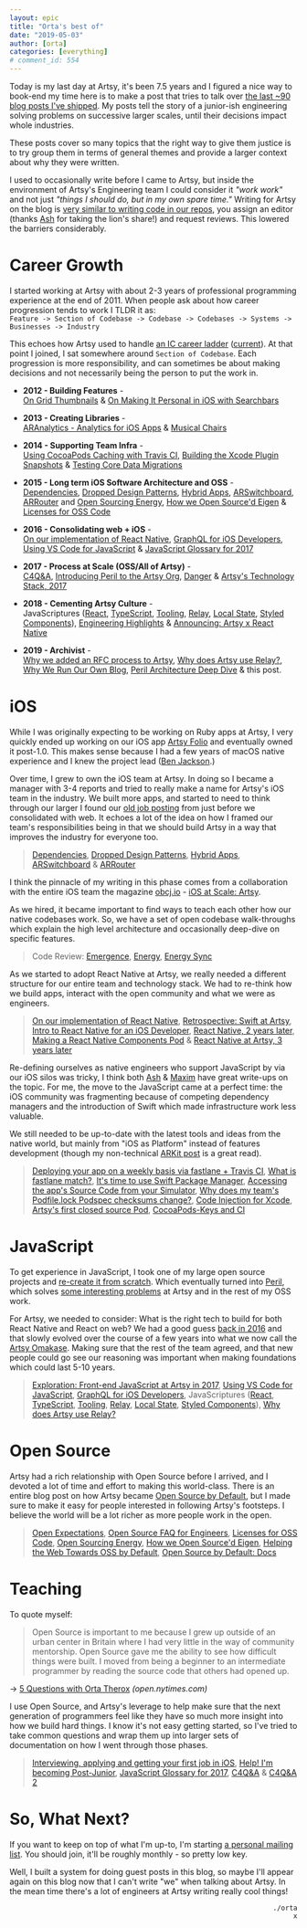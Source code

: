 ```yaml
---
layout: epic
title: "Orta's best of"
date: "2019-05-03"
author: [orta]
categories: [everything]
# comment_id: 554
---
```


Today is my last day at Artsy, it's been 7.5 years and I figured a nice way to book-end my time here is to make a
post that tries to talk over [the last ~90 blog posts I've shipped](https://artsy.github.io/author/orta/). My posts
tell the story of a junior-ish engineering solving problems on successive larger scales, until their decisions
impact whole industries.

These posts cover so many topics that the right way to give them justice is to try group them in terms of general
themes and provide a larger context about why they were written.

<!-- more -->

I used to occasionally write before I came to Artsy, but inside the environment of Artsy's Engineering team I could
consider it _"work work"_ and not just _"things I should do, but in my own spare time."_ Writing for Artsy on the
blog is [very similar to writing code in our repos][why-we-write], you assign an editor (thanks [Ash][thx-ash] for
taking the lion's share!) and request reviews. This lowered the barriers considerably.

# Career Growth

I started working at Artsy with about 2-3 years of professional programming experience at the end of 2011. When
people ask about how career progression tends to work I TLDR it as:
</br>`Feature -> Section of Codebase -> Codebase -> Codebases -> Systems -> Businesses -> Industry`<br/>

This echoes how Artsy used to handle [an IC career ladder][career-ladder] ([current][current-ladder]). At that
point I joined, I sat somewhere around `Section of Codebase`. Each progression is more responsibility, and can
sometimes be about making decisions and not necessarily being the person to put the work in.

- **2012 - Building Features** - <br/>[On Grid Thumbnails][gridt] & [On Making It Personal in iOS with
  Searchbars][search]

- **2013 - Creating Libraries** - <br/>[ARAnalytics - Analytics for iOS Apps][aranal] & [Musical Chairs][chairs]

- **2014 - Supporting Team Infra** - <br/>[Using CocoaPods Caching with Travis CI][travis], [Building the Xcode
  Plugin Snapshots][snaps] & [Testing Core Data Migrations][test-cd]

- **2015 - Long term iOS Software Architecture and OSS** - <br/>[Dependencies][d1], [Dropped Design Patterns][d2],
  [Hybrid Apps][d3], [ARSwitchboard][d4], [ARRouter][d5] and [Open Sourcing Energy][oss-energy], [How we Open
  Source'd Eigen][oss-eigen] & [Licenses for OSS Code][oss-licenses]

- **2016 - Consolidating web + iOS** - <br/>[On our implementation of React Native][emis], [GraphQL for iOS
  Developers][gql-for-ios], [Using VS Code for JavaScript][vscode-js] & [JavaScript Glossary for
  2017][glossary-2017]

- **2017 - Process at Scale (OSS/All of Artsy)** - <br/>[C4Q&A][c4q], [Introducing Peril to the Artsy Org][peril],
  [Danger][danger] & [Artsy's Technology Stack, 2017][artsy-stack]

- **2018 - Cementing Artsy Culture** - <br/>JavaScriptures ([React][j6], [TypeScript][j5], [Tooling][j2],
  [Relay][j3], [Local State][j2], [Styled Components][j4]), [Engineering Highlights][highlights] & [Announcing:
  Artsy x React Native][axrn]

- **2019 - Archivist** - <br/>[Why we added an RFC process to Artsy][rfc], [Why does Artsy use Relay?][relay], [Why
  We Run Our Own Blog][blog], [Peril Architecture Deep Dive][peril-a] & this post.

# iOS

While I was originally expecting to be working on Ruby apps at Artsy, I very quickly ended up working on our iOS
app [Artsy Folio][folio] and eventually owned it post-1.0. This makes sense because I had a few years of macOS
native experience and I knew the project lead ([Ben Jackson][benj].)

Over time, I grew to own the iOS team at Artsy. In doing so I became a manager with 3-4 reports and tried to really
make a name for Artsy's iOS team in the industry. We built more apps, and started to need to think through our
larger I found our [old job posting][job-mob] from just before we consolidated with web. It echoes a lot of the
idea on how I framed our team's responsibilities being in that we should build Artsy in a way that improves the
industry for everyone too.

> [Dependencies][d1], [Dropped Design Patterns][d2], [Hybrid Apps][d3], [ARSwitchboard][d4] & [ARRouter][d5]

I think the pinnacle of my writing in this phase comes from a collaboration with the entire iOS team the magazine
[obcj.io][objcio] - [iOS at Scale: Artsy][scale-artsy].

As we hired, it became important to find ways to teach each other how our native codebases work. So, we have a set
of open codebase walk-throughs which explain the high level architecture and occasionally deep-dive on specific
features.

> Code Review: [Emergence][cr-em], [Energy][cr-en], [Energy Sync][cr-en-sy]

As we started to adopt React Native at Artsy, we really needed a different structure for our entire team and
technology stack. We had to re-think how we build apps, interact with the open community and what we were as
engineers.

> [On our implementation of React Native][emis], [Retrospective: Swift at Artsy][retro-swift], [Intro to React
> Native for an iOS Developer][rn-ios], [React Native, 2 years later][rn2], [Making a React Native Components
> Pod][rn-pod] & [React Native at Artsy, 3 years later][rn3]

Re-defining ourselves as native engineers who support JavaScript by via our iOS silos was tricky, I think both
[Ash][ash-on-js] & [Maxim][maxim-talk-culture] have great write-ups on the topic. For me, the move to the
JavaScript came at a perfect time: the iOS community was fragmenting because of competing dependency managers and
the introduction of Swift which made infrastructure work less valuable.

We still needed to be up-to-date with the latest tools and ideas from the native world, but mainly from "iOS as
Platform" instead of features development (though my non-technical [ARKit post][arkit] is a great read).

> [Deploying your app on a weekly basis via fastlane + Travis CI][emis-travis], [What is fastlane match?][match],
> [It's time to use Swift Package Manager][spm], [Accessing the app's Source Code from your Simulator][src], [Why
> does my team's Podfile.lock Podspec checksums change?][checksum], [Code Injection for Xcode][inject], [Artsy's
> first closed source Pod][closed-pod], [CocoaPods-Keys and CI][cpkeys]

# JavaScript

To get experience in JavaScript, I took one of my large open source projects and [re-create it from
scratch][danger]. Which eventually turned into [Peril][peril], which solves [some interesting
problems][peril-state] at Artsy and in the rest of my OSS work.

For Artsy, we needed to consider: What is the right tech to build for both React Native and React on web? We had a
good guess [back in 2016][fejs2017] and that slowly evolved over the course of a few years into what we now call
the [Artsy Omakase][a-om]. Making sure that the rest of the team agreed, and that new people could go see our
reasoning was important when making foundations which could last 5-10 years.

> [Exploration: Front-end JavaScript at Artsy in 2017][fejs2017], [Using VS Code for JavaScript][vscode], [GraphQL
> for iOS Developers][gql-ios], JavaScriptures ([React][j6], [TypeScript][j5], [Tooling][j2], [Relay][j3], [Local
> State][j2], [Styled Components][j4]), [Why does Artsy use Relay?][why-relay]

# Open Source

Artsy had a rich relationship with Open Source before I arrived, and I devoted a lot of time and effort to making
this world-class. There is an entire blog post on how Artsy became [Open Source by Default][ossd], but I made sure
to make it easy for people interested in following Artsy's footsteps. I believe the world will be a lot richer as
more people work in the open.

> [Open Expectations][oss-exp], [Open Source FAQ for Engineers][oss-faq], [Licenses for OSS Code][oss-lic], [Open
> Sourcing Energy][oss-energy], [How we Open Source'd Eigen][oss-eigen], [Helping the Web Towards OSS by
> Default][oss-web], [Open Source by Default: Docs][oss-docs]

# Teaching

To quote myself:

> Open Source is important to me because I grew up outside of an urban center in Britain where I had very little in
> the way of community mentorship. Open Source gave me the ability to see how difficult things were built. I moved
> from being a beginner to an intermediate programmer by reading the source code that others had opened up.

→ [5 Questions with Orta Therox][nytimes-oss] _(open.nytimes.com)_

I use Open Source, and Artsy's leverage to help make sure that the next generation of programmers feel like they
have so much more insight into how we build hard things. I know it's not easy getting started, so I've tried to
take common questions and wrap them up into larger sets of documentation on how I went through those phases.

> [Interviewing, applying and getting your first job in iOS][starting-ios], [Help! I'm becoming
> Post-Junior][post-junior], [JavaScript Glossary for 2017][js-gloss], [C4Q&A][c4qa1] & [C4Q&A 2][c4qa2]

# So, What Next?

If you want to keep on top of what I'm up-to, I'm starting [a personal mailing list][mail]. You should join, it'll
be roughly monthly - so pretty low key.

Well, I built a system for doing guest posts in this blog, so maybe I'll appear again on this blog now that I can't
write "we" when talking about Artsy. In the mean time there's a lot of engineers at Artsy writing really cool
things!

<p align="right"><code>./orta</code></br><code>x</code></p>

[gridt]: https://artsy.github.io/blog/2012/09/13/on-grid-thumbnails/
[search]: https://artsy.github.io/blog/2012/05/11/on-making-it-personal--in-iOS-with-searchbars/
[aranal]: https://artsy.github.io/blog/2013/04/10/aranalytics/
[chairs]: https://artsy.github.io/blog/2013/03/29/musical-chairs/
[travis]: https://artsy.github.io/blog/2014/08/08/CocoaPods-Caching/
[snaps]: https://artsy.github.io/blog/2014/06/17/building-the-xcode-plugin-snapshots/
[test-cd]: https://artsy.github.io/blog/2014/06/11/testing-core-data-migrations/
[oss-energy]: https://artsy.github.io/blog/2015/08/06/open-sourcing-energy/
[oss-eigen]: https://artsy.github.io/blog/2015/04/28/how-we-open-sourced-eigen/
[oss-docs]: https://artsy.github.io/blog/2018/08/21/OSS-by-Default-Docs/
[oss-web]: https://artsy.github.io/blog/2016/09/06/Milestone-on-OSS-by-Default/
[d1]: https://artsy.github.io/blog/2015/09/18/Cocoa-Architecture-Dependencies/
[d2]: https://artsy.github.io/blog/2015/09/01/Cocoa-Architecture-Dropped-Design-Patterns/
[d3]: https://artsy.github.io/blog/2015/08/24/Cocoa-Architecture-Hybrid-Apps/
[d4]: https://artsy.github.io/blog/2015/08/19/Cocoa-Architecture-Switchboard-Pattern/
[d5]: https://artsy.github.io/blog/2015/08/15/Cocoa-Architecture-Router-Pattern/
[oss-licenses]: https://artsy.github.io/blog/2015/12/10/License-and-You/
[emis]: https://artsy.github.io/blog/2016/08/24/On-Emission/
[gql-for-ios]: https://artsy.github.io/blog/2016/06/19/graphql-for-mobile/
[vscode-js]: https://artsy.github.io/blog/2016/08/15/vscode/
[glossary-2017]: https://artsy.github.io/blog/2016/11/14/JS-Glossary/
[c4q]: https://artsy.github.io/blog/2017/10/10/C4Q-QandA/
[peril]: https://artsy.github.io/blog/2017/09/04/Introducing-Peril/
[danger]: https://artsy.github.io/blog/2017/06/30/danger-one-oh-again/
[artsy-stack]: https://artsy.github.io/blog/2017/04/14/artsy-technology-stack-2017/
[j1]: https://artsy.github.io/blog/2018/06/15/JavaScriptures-5-Babel-Webpack/
[j2]: https://artsy.github.io/blog/2018/06/15/JavaScriptures-4.2-Local-State/
[j3]: https://artsy.github.io/blog/2018/06/13/JavaScriptures-4.1-Relay/
[j4]: https://artsy.github.io/blog/2018/05/04/JavaScriptures-3-Styled-Components/
[j5]: https://artsy.github.io/blog/2018/05/02/JavaScriptures-2-TypeScript/
[j6]: https://artsy.github.io/blog/2018/05/01/JavaScriptures-1-React/
[highlights]: https://artsy.github.io/blog/2018/10/18/long-term-highlights/
[axrn]: https://artsy.github.io/blog/2018/06/03/Announcing-Artsy-x-React-Native/
[relay]: https://artsy.github.io/blog/2019/04/10/omakase-relay/
[rfc]: https://artsy.github.io/blog/2019/04/11/on-an-rfcs-process/
[blog]: https://artsy.github.io/blog/2019/01/30/why-we-run-our-blog/
[peril-a]: https://artsy.github.io/blog/2019/04/04/peril-architecture-deep-dive/
[career-ladder]: https://artsy.github.io/blog/2016/09/10/Help!-I'm-becoming-Post-Junior/
[current-ladder]: https://github.com/artsy/README/blob/master/careers/ladder.md
[folio]: https://folio.artsy.net
[benj]: https://twitter.com/benjaminjackson
[job-mob]: https://www.artsy.net/article/artsy-jobs-mobile-engineer
[thx-ash]: https://github.com/artsy/artsy.github.io/pulls?utf8=✓&q=is%3Aclosed+is%3Apr+author%3Aorta+
[why-we-write]: https://artsy.github.io/blog/2019/01/30/why-we-run-our-blog/
[scale-artsy]: https://www.objc.io/issues/22-scale/artsy/
[objcio]: https://www.objc.io/
[retro-swift]: https://artsy.github.io/blog/2017/02/05/Retrospective-Swift-at-Artsy/
[rn-ios]: https://artsy.github.io/blog/2017/07/06/React-Native-for-iOS-devs/
[rn2]: https://artsy.github.io/blog/2018/03/17/two-years-of-react-native/
[rn-pod]: https://artsy.github.io/blog/2018/04/17/making-a-components-pod/
[rn3]: https://artsy.github.io/blog/2019/03/17/three-years-of-react-native/
[ash-on-js]: https://ashfurrow.com/blog/learning-from-other-programming-communities/
[maxim-talk-culture]: https://www.youtube.com/watch?v=zqnJBksguVI
[peril-state]: https://artsy.github.io/blog/2018/06/18/On-Obsessive-Statelessness/
[fejs2017]: https://artsy.github.io/blog/2017/02/05/Front-end-JavaScript-at-Artsy-2017/
[a-om]: https://www.youtube.com/watch?v=1Z3loALSVQM
[vscode]: https://artsy.github.io/blog/2016/08/15/vscode/
[gql-ios]: https://artsy.github.io/blog/2016/06/19/graphql-for-mobile/
[why-relay]: https://artsy.github.io/blog/2019/04/10/omakase-relay/
[cr-em]: https://artsy.github.io/blog/2015/11/05/Emergence-Code-Review/
[cr-en-sy]: https://artsy.github.io/blog/2016/02/12/Code-Review-Energy-Sync/
[cr-en]: https://artsy.github.io/blog/2016/02/11/Code-Review-Energy/
[oss-exp]: https://artsy.github.io/blog/2016/01/13/OSS-Expectations/
[oss-faq]: https://artsy.github.io/blog/2017/01/04/OSS-FAQ/
[oss-lic]: https://artsy.github.io/blog/2015/12/10/License-and-You/
[nytimes-oss]: https://open.nytimes.com/five-questions-with-orta-therox-d5bb9659c50b
[starting-ios]: https://artsy.github.io/blog/2016/01/30/iOS-Junior-Interviews/
[post-junior]: https://artsy.github.io/blog/2016/09/10/Help!-I'm-becoming-Post-Junior/
[js-gloss]: https://artsy.github.io/blog/2016/11/14/JS-Glossary/
[c4qa1]: https://artsy.github.io/blog/2017/10/10/C4Q-QandA/
[c4qa2]: https://artsy.github.io/blog/2018/01/10/C4Q-QandA-two/
[arkit]: https://artsy.github.io/blog/2018/03/18/ar/
[emis-travis]: https://artsy.github.io/blog/2017/07/31/fastlane-travis-weekly-deploys/
[match]: https://artsy.github.io/blog/2017/04/05/what-is-fastlane-match/
[spm]: https://artsy.github.io/blog/2019/01/05/its-time-to-use-spm/
[src]: https://artsy.github.io/blog/2016/10/14/Accessing-the-Source-Code-from-your-Simulator/
[checksum]: https://artsy.github.io/blog/2016/05/03/podspec-checksums/
[inject]: https://artsy.github.io/blog/2016/03/05/iOS-Code-Injection/
[closed-pod]: https://artsy.github.io/blog/2014/06/20/artsys-first-closed-source-pod/
[cpkeys]: https://artsy.github.io/blog/2015/01/21/cocoapods-keys-and-CI/
[ossd]: https://artsy.github.io/blog/2019/04/29/how-did-artsy-become-oss-by-default/
[mail]: https://buttondown.email/orta
